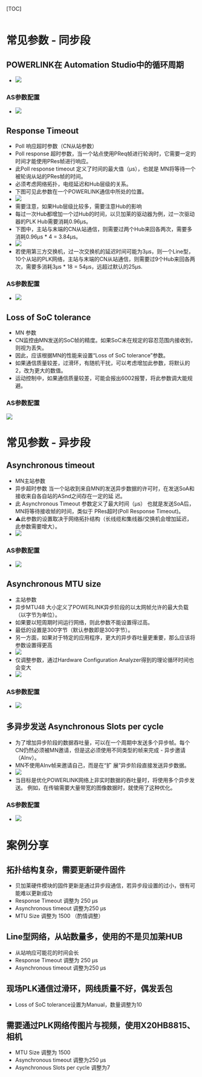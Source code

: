 [TOC]
```toc
```

# 常见参数 - 同步段

## POWERLINK在 Automation Studio中的循环周期
- ![](FILES/041POWERLINK常见参数设置与说明/image-20230410194144170.png)
### AS参数配置
- ![](FILES/041POWERLINK常见参数设置与说明/image-20230410193547818.png)


## Response Timeout
- Poll 响应超时参数（CN从站参数）
- Poll response 超时参数，当一个站点使用PReq帧进行轮询时，它需要一定的时间才能使用PRes帧进行响应。
- 此Poll response timeout 定义了时间的最大值（μs），也就是 MN将等待一个被轮询从站的PRes帧的时间。
- 必须考虑网络拓扑，电缆延迟和Hub层级的关系。
- 下图可见此参数在一个POWERLINK通信中所处的位置。
- ![](FILES/041POWERLINK常见参数设置与说明/image-20230410194747418.png)
- 需要注意，如果Hub层级比较多，需要注意Hub的影响
- 每过一次Hub都增加一个过Hub的时间，以贝加莱的驱动器为例，过一次驱动器的PLK Hub需要消耗0.96μs。
- 下图中，主站与末端的CN从站通信，则需要过两个Hub来回各两次，需要多消耗0.96μs * 4 = 3.84μs。
- ![](FILES/041POWERLINK常见参数设置与说明/image-20230410194801036.png)
- 若使用第三方交换机，过一次交换机的延迟时间可能为3μs，则一个Line型，10个从站的PLK网络，主站与末端的CN从站通信，则需要过9个Hub来回各两次，需要多消耗3μs * 18 = 54μs，远超过默认的25μs.

### AS参数配置
- ![](FILES/041POWERLINK常见参数设置与说明/image-20230410194630814.png)



## Loss of SoC tolerance
- MN 参数
- CN监控由MN发送的SoC帧的精度。如果SoC未在规定的容忍范围内接收到，则视为丢失。
- 因此，应该根据MN的性能来设置“Loss of SoC tolerance”参数。
- 如果通信质量较差，过滑环，有随机干扰，可以考虑增加此参数，将默认的2，改为更大的数值。
- 运动控制中，如果通信质量较差，可能会报出6002报警，将此参数调大能规避。
### AS参数配置
![](FILES/041POWERLINK常见参数设置与说明/image-20230410203611946.png)

# 常见参数 - 异步段
## Asynchronous timeout
- MN主站参数
- 异步超时参数 当一个站收到来自MN的发送异步数据的许可时，在发送SoA和接收来自各自站的ASnd之间存在一定的延 迟。
- 此 Asynchronous Timeout 参数定义了最大时间（μs） 也就是发送SoA后，MN将等待接收帧的时间，类似于 PRes超时(Poll Response Timeout)。
- ⚠️此参数的设置取决于网络拓扑结构（长线缆和集线器/交换机会增加延迟，此参数需要增大）。
- ![](FILES/041POWERLINK常见参数设置与说明/image-20230410200019420.png)
### AS参数配置
- ![](FILES/041POWERLINK常见参数设置与说明/image-20230410200316684.png)

## Asynchronous MTU size
- 主站参数
- 异步MTU48 大小定义了POWERLINK异步阶段的以太网帧允许的最大负载（以字节为单位）。
- 如果要以短周期时间运行网络，则此参数不能设置得过高。
- 最低的设置是300字节（默认参数即是300字节）。
- 另一方面，如果对于特定的应用程序，更大的异步吞吐量更重要，那么应该将参数设置得更高
- ![](FILES/041POWERLINK常见参数设置与说明/image-20230410202236083.png)
- 仅调整参数，通过Hardware Configuration Analyzer得到的理论循环时间也会变大
- ![](FILES/041POWERLINK常见参数设置与说明/image-20230410205517726.png)

### AS参数配置
- ![](FILES/041POWERLINK常见参数设置与说明/image-20230410202630448.png)

## 多异步发送 Asynchronous Slots per cycle
- 为了增加异步阶段的数据吞吐量，可以在一个周期中发送多个异步帧。每个CN仍然必须被MN邀请，但是这必须使用不同类型的帧来完成 - 异步邀请（AInv）。
- MN不使用AInv帧来邀请自己，而是在“扩 展”异步阶段直接发送异步数据。
- ![](FILES/041POWERLINK常见参数设置与说明/image-20230410194246034.png)
- 当目标是优化POWERLINK网络上非实时数据的吞吐量时，将使用多个异步发送。 例如，在传输需要大量带宽的图像数据时，就使用了这种优化。

### AS参数配置
- ![](FILES/041POWERLINK常见参数设置与说明/image-20230410194424844.png)

# 案例分享
## 拓扑结构复杂，需要更新硬件固件
- 贝加莱硬件模块的固件更新是通过异步段通信，若异步段设置的过小，很有可能难以更新成功
- Response Timeout 调整为 250 μs
- Asynchronous timeout 调整为250 μs
- MTU Size 调整为 1500 （酌情调整）
## Line型网络，从站数量多，使用的不是贝加莱HUB
- 从站响应可能花的时间会长
- Response Timeout 调整为 250 μs
- Asynchronous timeout 调整为250 μs
## 现场PLK通信过滑环，网线质量不好，偶发丢包
- Loss of SoC tolerance设置为Manual，数量调整为10
## 需要通过PLK网络传图片与视频，使用X20HB8815、相机
- MTU Size 调整为 1500
- Asynchronous timeout 调整为250 μs
- Asynchronous Slots per cycle 调整为7